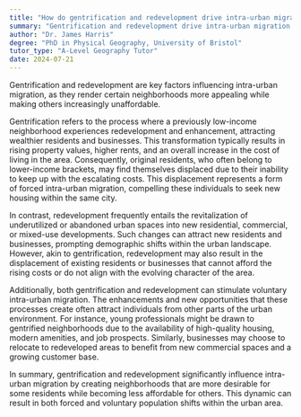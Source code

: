 ```yaml
---
title: "How do gentrification and redevelopment drive intra-urban migration?"
summary: "Gentrification and redevelopment drive intra-urban migration by making certain areas more desirable and others less affordable."
author: "Dr. James Harris"
degree: "PhD in Physical Geography, University of Bristol"
tutor_type: "A-Level Geography Tutor"
date: 2024-07-21
---
```


Gentrification and redevelopment are key factors influencing intra-urban migration, as they render certain neighborhoods more appealing while making others increasingly unaffordable.

Gentrification refers to the process where a previously low-income neighborhood experiences redevelopment and enhancement, attracting wealthier residents and businesses. This transformation typically results in rising property values, higher rents, and an overall increase in the cost of living in the area. Consequently, original residents, who often belong to lower-income brackets, may find themselves displaced due to their inability to keep up with the escalating costs. This displacement represents a form of forced intra-urban migration, compelling these individuals to seek new housing within the same city.

In contrast, redevelopment frequently entails the revitalization of underutilized or abandoned urban spaces into new residential, commercial, or mixed-use developments. Such changes can attract new residents and businesses, prompting demographic shifts within the urban landscape. However, akin to gentrification, redevelopment may also result in the displacement of existing residents or businesses that cannot afford the rising costs or do not align with the evolving character of the area.

Additionally, both gentrification and redevelopment can stimulate voluntary intra-urban migration. The enhancements and new opportunities that these processes create often attract individuals from other parts of the urban environment. For instance, young professionals might be drawn to gentrified neighborhoods due to the availability of high-quality housing, modern amenities, and job prospects. Similarly, businesses may choose to relocate to redeveloped areas to benefit from new commercial spaces and a growing customer base.

In summary, gentrification and redevelopment significantly influence intra-urban migration by creating neighborhoods that are more desirable for some residents while becoming less affordable for others. This dynamic can result in both forced and voluntary population shifts within the urban area.
    